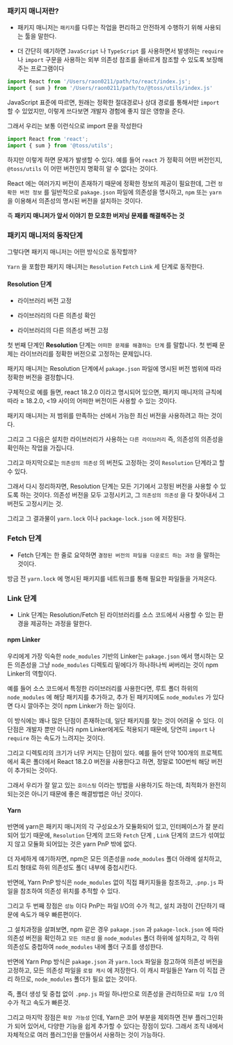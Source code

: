 ### 패키지 매니저란?

* 패키지 매니저는 `패키지`를 다루는 작업을 편리하고 안전하게 수행하기 위해 사용되는 툴을 말한다.

* 더 간단히 얘기하면 `JavaScript` 나 `TypeScript` 를 사용하면서 발생하는 `require` 나 `import` 구문을 사용하는 외부 의존성 참조를 올바르게 참조할 수 있도록 보장해주는 프로그램이다

```javascript
import React from '/Users/raon0211/path/to/react/index.js';
import { sum } from '/Users/raon0211/path/to/@toss/utils/index.js'
```

JavaScript 표준에 따르면, 원래는 정확한 절대경로나 상대 경로를 통해서만 `import` 할 수 있었지만, 이렇게 쓰다보면 개발자 경험에 좋지 않은 영향을 준다.

그래서 우리는 보통 이런식으로 import 문을 작성한다

```javascript
import React from 'react';
import { sum } from '@toss/utils';
```

하지만 이렇게 하면 문제가 발생할 수 있다. 예를 들어 `react` 가 정확히 어떤 버전인지, `@toss/utils` 이 어떤 버전인지 명확히 알 수 없다는 것이다. 

React 에는 여러가지 버전이 존재하기 때문에 정확한 정보의 제공이 필요한데, 그런 `정확한 버전 정보` 를 일반적으로 `pakage.json` 파일에 의존성을 명시하고, `npm` 또는 `yarn` 을 이용해서 의존성의 명시된 버전을 설치하는 것이다.

즉 **패키지 매니저가 앞서 이야기 한 모호한 버저닝 문제를 해결해주는 것**

### 패키지 매니저의 동작단계

그렇다면 패키지 매니저는 어떤 방식으로 동작할까? 

`Yarn` 을 포함한 패키지 매니저는 `Resolution` `Fetch` `Link` 세 단계로 동작한다. 

#### Resolution 단계

* 라이브러리 버전 고정

* 라이브러리의 다른 의존성 확인

* 라이브러리의 다른 의존성 버전 고정

첫 번째 단계인 **Resolution** 단계는 `어떠한 문제를 해결하는 단계` 를 말합니다. 첫 번째 문제는 라이브러리를 정확한 버전으로 고정하는 문제입니다.

패키지 매니저는 Resolution 단계에서 `pakage.json` 파일에 명시된 버전 범위에 따라 정확한 버전을 결정합니다.

구체적으로 예를 들면, react 18.2.0 이라고 명시되어 있으면, 패키지 매니저의 규칙에 따라 ≥ 18.2.0, <19 사이의 어떠한 버전이든 사용할 수 있는 것이다.

패키지 매니저는 저 범위를 만족하는 선에서 가능한 최신 버전을 사용하려고 하는 것이다.

그리고 그 다음은 설치한 라이브러리가 사용하는 `다른 라이브러리` 즉, 의존성의 의존성을 확인하는 작업을 가집니다.

그리고 마지막으로는 `의존성의 의존성` 의 버전도 고정하는 것이 `Resolution` 단계라고 할 수 있다.

그래서 다시 정리하자면, Resolution 단계는 모든 기기에서 고정된 버전을 사용할 수 있도록 하는 것이다. 의존성 버전을 모두 고정시키고, 그 `의존성의 의존성` 을 다 찾아내서 그 버전도 고정시키는 것.

그리고 그 결과물이 `yarn.lock` 이나 `package-lock.json` 에 저장된다.

### Fetch 단계

* Fetch 단계는 한 줄로 요약하면 `결정된 버전의 파일을 다운로드 하는 과정` 을 말하는 것이다.

방금 전 `yarn.lock` 에 명시된 패키지를 네트워크를 통해 필요한 파일들을 가져온다. 


### Link 단계

* Link 단계는 Resolution/Fetch 된 라이브러리를 소스 코드에서 사용할 수 있는 환경을 제공하는 과정을 말한다.

#### npm Linker

우리에게 가장 익숙한 `node_modules` 기반의 Linker는 `pakage.json` 에서 명시하는 모든 의존성을 그냥 `node_modules` 디렉토리 밑에다가 하나하나씩 써버리는 것이 npm Linker의 역할이다.

예를 들어 소스 코드에서 특정한 라이브러리를 사용한다면, 루트 폴더 하위의 `node_modules` 에 해당 패키지를 추가하고, 추가 된 패키지에도 `node_modules` 가 있다면 다시 깔아주는 것이 npm Linker가 하는 일이다.

이 방식에는 꽤나 많은 단점이 존재하는데, 일단 패키지를 찾는 것이 어려울 수 있다. 이 단점은 개발자 뿐만 아니라 npm Linker에게도 적용되기 때문에, 당연히 `import` 나 `require` 하는 속도가 느려지는 것이다.

그리고 디렉토리의 크기가 너무 커지는 단점이 있다. 예를 들어 만약 100개의 프로젝트에서 혹은 폴더에서 React 18.2.0 버전을 사용한다고 하면, 정말로 100번씩 해당 버전이 추가되는 것이다.

그래서 우리가 잘 알고 있는 `호이스팅` 이라는 방법을 사용하기도 하는데, 최적화가 완전히 되는것은 아니기 때문에 좋은 해결방법은 아닌 것이다.

#### Yarn

반면에 yarn은 패키지 매니저의 각 구성요소가 모듈화되어 있고, 인터페이스가 잘 분리되어 있기 때문에, `Resolution` 단계의 코드와 `Fetch` 단계 , `Link` 단계의 코드가 섞여있지 않고 모듈화 되어있는 것은 yarn PnP 밖에 없다.

더 자세하게 얘기하자면, npm은 모든 의존성을 `node_modules` 폴더 아래에 설치하고, 트리 형태로 하위 의존성도 폴더 내부에 중첩시킨다.

반면에, Yarn PnP 방식은 `node_modules` 없이 직접 패키지들을 참조하고, `.pnp.js` 파일을 참조하여 의존성 위치를 추적할 수 있다.

그리고 두 번째 장점은 `성능` 이다 PnP는 파일 I/O의 수가 적고, 설치 과정이 간단하기 때문에 속도가 매우 빠른편이다. 

그 설치과정을 살펴보면, npm 같은 경우 `pakage.json` 과 `pakage-lock.json` 에 따라 의존성 버전을 확인하고 `모든 의존성` 을 `node_modules` 폴더 하위에 설치하고, 각 하위 의존성도 중첩하여 `node_modules` 내에 폴더 구조를 생성한다.

반면에 Yarn Pnp 방식은 `pakage.json` 과 `yarn.lock` 파일을 참고하여 의존성 버전을 고정하고, 모든 의존성 파일을 `로컬 캐시` 에 저장한다. 이 캐시 파일들은 Yarn 이 직접 관리 하므로, `node_modules` 폴더가 필요 없는 것이다.

즉, 폴더 생성 및 중첩 없이 `.pnp.js` 파일 하나만으로 의존성을 관리하므로 `파일 I/O` 의 수가 적고 속도가 빠른것.

그리고 마지막 장점은 `확장 가능성` 인데, Yarn은 코어 부분을 제외하면 전부 플러그인화가 되어 있어서, 다양한 기능을 쉽게 추가할 수 있다는 장점이 있다. 그래서 조직 내에서 자체적으로 여러 플러그인을 만들어서 사용하는 것이 가능하다.

